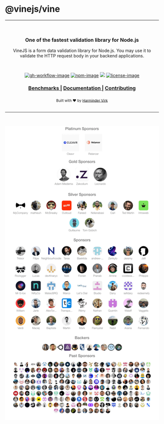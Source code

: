 # @vinejs/vine

<hr>
<br />

<div align="center">
  <h3>One of the fastest validation library for Node.js</h3>
  <p>VineJS is a form data validation library for Node.js. You may use it to validate the HTTP request body in your backend applications.</p>
</div>

<br />

<div align="center">

[![gh-workflow-image]][gh-workflow-url] [![npm-image]][npm-url] ![][typescript-image] [![license-image]][license-url]

</div>

<div align="center">
  <h3>
    <a href="./benchmarks.md">
      Benchmarks
    </a>
    <span> | </span>
    <a href="https://vinejs.dev/docs/introduction">
      Documentation
    </a>
    <span> | </span>
    <a href="https://github.com/vinejs/.github/blob/main/docs/CONTRIBUTING.md">
      Contributing
    </a>
  </h3>
</div>

<div align="center">
  <sub>Built with ❤︎ by <a href="https://github.com/thetutlage">Harminder Virk</a>
</div>

<br />
<hr>
<br />

![](https://github.com/thetutlage/static/blob/main/sponsorkit/sponsors.png?raw=true)

[gh-workflow-image]: https://img.shields.io/github/actions/workflow/status/vinejs/vine/checks.yml?style=for-the-badge
[gh-workflow-url]: https://github.com/vinejs/vine/actions/workflows/checks.yml 'Github action'
[npm-image]: https://img.shields.io/npm/v/@vinejs/vine/latest.svg?style=for-the-badge&logo=npm
[npm-url]: https://www.npmjs.com/package/@vinejs/vine/v/latest 'npm'
[typescript-image]: https://img.shields.io/badge/Typescript-294E80.svg?style=for-the-badge&logo=typescript
[license-url]: LICENSE.md
[license-image]: https://img.shields.io/github/license/vinejs/vine?style=for-the-badge
